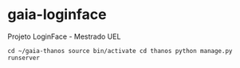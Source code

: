 # gaia-loginface
Projeto LoginFace - Mestrado UEL

`cd ~/gaia-thanos
source bin/activate
cd thanos
python manage.py runserver`
